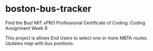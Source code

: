 # boston-bus-tracker
Find the Bus!
MIT xPRO Professional Certificate of Coding: Coding Assignment Week 9

This project is allows End Users to select one or more MBTA routes.
Updates map with bus positions.
